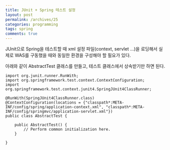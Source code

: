 ```yaml
---
title: JUnit + Spring 테스트 설정
layout: post
permalink: /archives/25
categories: programming
tags: spring
comments: true
---
```

JUnit으로 Spring을 테스트할 때 xml 설정 파일(context, servlet ...)을 로딩해서 실제로 WAS를 구동했을 때와 동일한 환경을 구성해야 할 필요가 있다.

아래와 같이 AbstractTest 클래스를 만들고, 테스트 클래스에서 상속받기만 하면 된다.

```
import org.junit.runner.RunWith;
import org.springframework.test.context.ContextConfiguration;
import org.springframework.test.context.junit4.SpringJUnit4ClassRunner;

@RunWith(SpringJUnit4ClassRunner.class)
@ContextConfiguration(locations = {"classpath*:META-INF/config/spring/application-context.xml", "classpath*:META-INF/config/springmvc/application-servlet.xml"})
public class AbstractTest {

    public AbstractTest() {
        // Perform common initialization here.
    }

}
```
